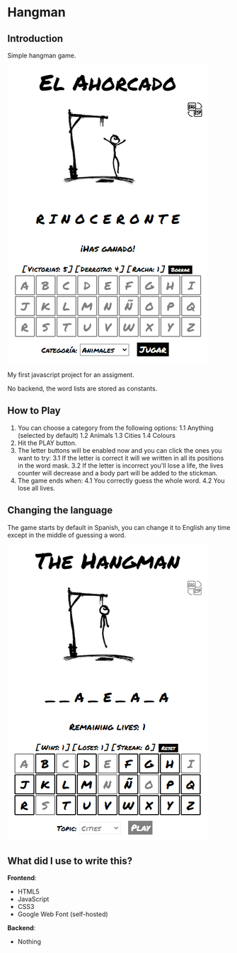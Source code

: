 # Hangman
## Introduction
Simple hangman game.

![Preview (Spanish)](https://github.com/angelaconde/hangman/blob/master/preview01.png)

My first javascript project for an assigment.

No backend, the word lists are stored as constants. 

## How to Play
1. You can choose a category from the following options:
   1.1 Anything (selected by default)
   1.2 Animals
   1.3 Cities
   1.4 Colours
2. Hit the PLAY button.
3. The letter buttons will be enabled now and you can click the ones you want to try:
   3.1 If the letter is correct it will we written in all its positions in the word mask.
   3.2 If the letter is incorrect you'll lose a life, the lives counter will decrease and a body part will be added to the stickman.
4. The game ends when:
   4.1 You correctly guess the whole word.
   4.2 You lose all lives.

## Changing the language
The game starts by default in Spanish, you can change it to English any time except in the middle of guessing a word.

![Preview (English)](https://github.com/angelaconde/hangman/blob/master/preview02.png)

## What did I use to write this? 
**Frontend**:
* HTML5
* JavaScript
* CSS3
* Google Web Font (self-hosted)

**Backend**:
* Nothing